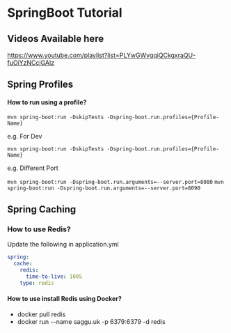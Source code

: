 # SpringBoot Tutorial

## Videos Available here

https://www.youtube.com/playlist?list=PLYwGWvgqiQCkgxraQU-fuOiYzNCcjGAlz

## Spring Profiles

#### How to run using a profile?

`mvn spring-boot:run -DskipTests -Dspring-boot.run.profiles={Profile-Name}`

e.g. For Dev

```mvn spring-boot:run -DskipTests -Dspring-boot.run.profiles={Profile-Name}```

e.g. Different Port

```mvn spring-boot:run -Dspring-boot.run.arguments=--server.port=8080```
```mvn spring-boot:run -Dspring-boot.run.arguments=--server.port=8090```

## Spring Caching

### How to use Redis?

Update the following in application.yml
```yaml
spring:
  cache:
    redis:
      time-to-live: 100S
    type: redis
```

#### How to use install Redis using Docker?

* docker pull redis
* docker run --name saggu.uk -p 6379:6379 -d redis
